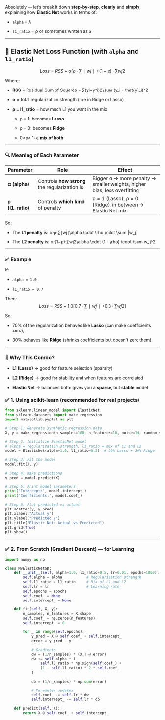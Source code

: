 Absolutely — let’s break it down **step-by-step**, **clearly** and **simply**, explaining how **Elastic Net** works in terms of:

- `alpha` = λ
    
- `l1_ratio` = ρ or sometimes written as `a`
    

---

## 🧾 Elastic Net Loss Function (with `alpha` and `l1_ratio`)


$$Loss=RSS+α[ρ⋅∑∣wj∣+(1−ρ)⋅∑wj2$$

Where:

- **RSS** = Residual Sum of Squares = ∑(yi−y^i)2\sum (y_i - \hat{y}_i)^2
    
- **α** = total regularization strength (like in Ridge or Lasso)
    
- **ρ = l1_ratio** = how much L1 you want in the mix
    
    - ρ = 1: becomes **Lasso**
        
    - ρ = 0: becomes **Ridge**
        
    - 0<ρ< 1: a **mix of both**
        

---

### 🔍 Meaning of Each Parameter

|Parameter|Role|Effect|
|---|---|---|
|**α (alpha)**|Controls **how strong** the regularization is|Bigger α → more penalty → smaller weights, higher bias, less overfitting|
|**ρ (l1_ratio)**|Controls **which kind** of penalty|ρ = 1 (Lasso), ρ = 0 (Ridge), in between → Elastic Net mix|

So:

- The **L1 penalty** is: α⋅ρ⋅∑∣wj∣\alpha \cdot \rho \cdot \sum |w_j|
    
- The **L2 penalty** is: α⋅(1−ρ)⋅∑wj2\alpha \cdot (1 - \rho) \cdot \sum w_j^2
    

---

### ✅ Example

If:

- `alpha = 1.0`
    
- `l1_ratio = 0.7`
    

Then:
$$Loss=RSS+1.0[0.7⋅∑∣wj∣+0.3⋅∑wj2]$$



So:

- 70% of the regularization behaves like **Lasso** (can make coefficients zero),
    
- 30% behaves like **Ridge** (shrinks coefficients but doesn't zero them).
    

---

### 🎯 Why This Combo?

- **L1 (Lasso)** → good for feature selection (sparsity)
    
- **L2 (Ridge)** → good for stability and when features are correlated
    
- **Elastic Net** → balances both: gives you a **sparse**, but **stable** model


### ✅ 1. **Using scikit-learn** (recommended for real projects)

```python
from sklearn.linear_model import ElasticNet
from sklearn.datasets import make_regression
import matplotlib.pyplot as plt

# Step 1: Generate synthetic regression data
X, y = make_regression(n_samples=100, n_features=10, noise=10, random_state=42)

# Step 2: Initialize ElasticNet model
# alpha = regularization strength, l1_ratio = mix of L1 and L2
model = ElasticNet(alpha=1.0, l1_ratio=0.5)  # 50% Lasso + 50% Ridge

# Step 3: Fit the model
model.fit(X, y)

# Step 4: Make predictions
y_pred = model.predict(X)

# Step 5: Print model parameters
print("Intercept:", model.intercept_)
print("Coefficients:", model.coef_)

# Step 6: Plot predicted vs actual
plt.scatter(y, y_pred)
plt.xlabel("Actual y")
plt.ylabel("Predicted y")
plt.title("Elastic Net: Actual vs Predicted")
plt.grid(True)
plt.show()
```

---

### ✅ 2. **From Scratch (Gradient Descent) — for Learning**


```python
import numpy as np

class MyElasticNetGD:
    def __init__(self, alpha=1.0, l1_ratio=0.5, lr=0.01, epochs=1000):
        self.alpha = alpha           # Regularization strength
        self.l1_ratio = l1_ratio     # Mix of L1 and L2
        self.lr = lr                 # Learning rate
        self.epochs = epochs
        self.coef_ = None
        self.intercept_ = None

    def fit(self, X, y):
        n_samples, n_features = X.shape
        self.coef_ = np.zeros(n_features)
        self.intercept_ = 0

        for _ in range(self.epochs):
            y_pred = X @ self.coef_ + self.intercept_
            error = y_pred - y

            # Gradients
            dw = (1/n_samples) * (X.T @ error)
            dw += self.alpha * (
                self.l1_ratio * np.sign(self.coef_) + 
                (1 - self.l1_ratio) * 2 * self.coef_
            )

            db = (1/n_samples) * np.sum(error)

            # Parameter updates
            self.coef_ -= self.lr * dw
            self.intercept_ -= self.lr * db

    def predict(self, X):
        return X @ self.coef_ + self.intercept_
```

